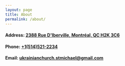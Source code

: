 ```yaml
---
layout: page
title: About
permalink: /about/
---
```

#### Address: [2388 Rue D'Iberville, Montréal, QC H2K 3C6](https://goo.gl/maps/bzQcvRP5gcxKyXX1A)
#### Phone: [+1(514)521-2234](tel:+1(514)521-2234)
#### Email: [ukrainianchurch.stmichael@gmail.com](mailto:ukrainianchurch.stmichael@gmail.com)